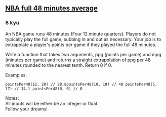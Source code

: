 <h2><a href=https://www.codewars.com/kata/587c2d08bb65b5e8040004fd/train/javascript target="_blank">NBA full 48 minutes average</a></h2><h3>8 kyu</h3><p>An NBA game runs 48 minutes (Four 12 minute quarters). Players do not typically play the full game, subbing in and out as necessary. Your job is to extrapolate a player's points per game if they played the full 48 minutes.</p><p>Write a function that takes two arguments, ppg (points per game) and mpg (minutes per game) and returns a straight extrapolation of ppg per 48 minutes rounded to the nearest tenth. Return 0 if 0.</p><p>Examples:</p><pre><code class="language-javascript"><span class="cm-variable">pointsPer48</span>(<span class="cm-number">12</span>, <span class="cm-number">20</span>) <span class="cm-comment">// 28.8</span><span class="cm-variable">pointsPer48</span>(<span class="cm-number">10</span>, <span class="cm-number">10</span>) <span class="cm-comment">// 48 </span><span class="cm-variable">pointsPer48</span>(<span class="cm-number">5</span>, <span class="cm-number">17</span>) <span class="cm-comment">// 14.1 </span><span class="cm-variable">pointsPer48</span>(<span class="cm-number">0</span>, <span class="cm-number">0</span>) <span class="cm-comment">// 0</span></code></pre><pre style="display: none;"><code class="language-python"><span class="cm-variable">nba_extrap</span>(<span class="cm-number">12</span>, <span class="cm-number">20</span>) <span class="cm-comment"># 28.8</span><span class="cm-variable">nba_extrap</span>(<span class="cm-number">10</span>, <span class="cm-number">10</span>) <span class="cm-comment"># 48</span><span class="cm-variable">nba_extrap</span>(<span class="cm-number">5</span>, <span class="cm-number">17</span>) <span class="cm-comment"># 14.1</span><span class="cm-variable">nba_extrap</span>(<span class="cm-number">0</span>, <span class="cm-number">0</span>) <span class="cm-comment"># 0</span></code></pre><pre style="display: none;"><code class="language-csharp"><span class="cm-variable">Kata</span>.<span class="cm-variable">NbaExtrap</span>(<span class="cm-number">12</span>, <span class="cm-number">20</span>) <span class="cm-operator">=&gt;</span> <span class="cm-number">28.8</span><span class="cm-variable">Kata</span>.<span class="cm-variable">NbaExtrap</span>(<span class="cm-number">10</span>, <span class="cm-number">10</span>) <span class="cm-operator">=&gt;</span> <span class="cm-number">48</span><span class="cm-variable">Kata</span>.<span class="cm-variable">NbaExtrap</span>(<span class="cm-number">5</span>, <span class="cm-number">17</span>)  <span class="cm-operator">=&gt;</span> <span class="cm-number">14.1</span><span class="cm-variable">Kata</span>.<span class="cm-variable">NbaExtrap</span>(<span class="cm-number">0</span>, <span class="cm-number">0</span>)   <span class="cm-operator">=&gt;</span> <span class="cm-number">0</span></code></pre><pre style="display: none;"><code class="language-ruby"><span class="cm-variable">nba_extrap</span>(<span class="cm-number">12</span>, <span class="cm-number">20</span>) <span class="cm-comment"># 28.8</span><span class="cm-variable">nba_extrap</span>(<span class="cm-number">10</span>, <span class="cm-number">10</span>) <span class="cm-comment"># 48</span><span class="cm-variable">nba_extrap</span>(<span class="cm-number">5</span>, <span class="cm-number">17</span>) <span class="cm-comment"># 14.1</span><span class="cm-variable">nba_extrap</span>(<span class="cm-number">0</span>, <span class="cm-number">0</span>) <span class="cm-comment"># 0</span></code></pre><p>Notes:<br>All inputs will be either be an integer or float.<br>Follow your dreams!</p>